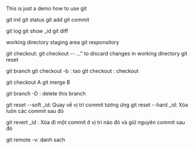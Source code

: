 This is just a demo how to use git

git init
git status
git add 
git commit

git log
git show _id
git diff

working directory
staging area
git responsitory


git checkout: git checkout -- <file>..." to discard changes in working directory
git reset


git branch
git checkout -b <branch>: tao
git checkout <branch>: checkout

git checkout A
git merge B

git branch -D <branch>: delete this branch

git reset --soft _id: Quay về vị trí commit tương ứng
git reset --hard _id: Xóa luôn các commit sau đó


git revert _id : Xóa đi một commit ở vị trí nào đó và giữ nguyên commit sau đó


git remote -v: danh sach